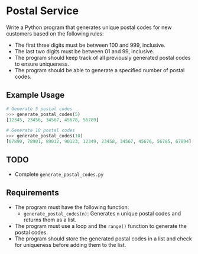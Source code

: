 # Postal Service

Write a Python program that generates unique postal codes for new customers based on the following rules:

- The first three digits must be between 100 and 999, inclusive.
- The last two digits must be between 01 and 99, inclusive.
- The program should keep track of all previously generated postal codes to ensure uniqueness.
- The program should be able to generate a specified number of postal codes.

## Example Usage

```python
# Generate 5 postal codes
>>> generate_postal_codes(5)
[12345, 23456, 34567, 45678, 56789]

# Generate 10 postal codes
>>> generate_postal_codes(10)
[67890, 78901, 89012, 90123, 12349, 23458, 34567, 45676, 56785, 67894]
```

## TODO

- Complete `generate_postal_codes.py`

## Requirements

- The program must have the following function:
  - `generate_postal_codes(n)`: Generates `n` unique postal codes and returns them as a list.
- The program must use a loop and the `range()` function to generate the postal codes.
- The program should store the generated postal codes in a list and check for uniqueness before adding them to the list.
